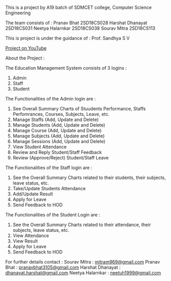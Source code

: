 This is a project by A19 batch of SDMCET college, Computer Science Engineering

The team consists of :
  Pranav Bhat 2SD18CS028 
  Harshat Dhanayat 2SD18CS031
  Neetya Halarnkar 2SD18CS038
  Sourav Mitra 2SD18CS113
 
This is project is under the guidance of : Prof. Sandhya S V

[Project on YouTube]( https://youtu.be/Rno5kuVG2Zs "Education Management System ")


About the Project :

The Education Management System consists of 3 logins :
  1) Admin
  2) Staff
  3) Student
  
The Functionalities of the Admin login are :

1. See Overall Summary Charts of Stuudents Performance, Staffs Perfomrances, Courses, Subjects, Leave, etc.
2. Manage Staffs (Add, Update and Delete)
3. Manage Students (Add, Update and Delete)
4. Manage Course (Add, Update and Delete)
5. Manage Subjects (Add, Update and Delete)
6. Manage Sessions (Add, Update and Delete)
7. View Student Attendance
8. Review and Reply Student/Staff Feedback
9. Review (Approve/Reject) Student/Staff Leave


The Functionalities of the Staff login are :

1. See the Overall Summary Charts related to their students, their subjects, leave status, etc.
2. Take/Update Students Attendance
3. Add/Update Result
4. Apply for Leave
5. Send Feedback to HOD


The Functionalities of the Student Login are : 

1. See the Overall Summary Charts related to their attendance, their subjects, leave status, etc.
2. View Attendance
3. View Result
4. Apply for Leave
5. Send Feedback to HOD



For further details contact :
  Sourav Mitra : mitram969@gmail.com
  Pranav Bhat : pranavbhat3105@gmail.com 
  Harshat Dhanayat : dhanayat.harshat@gmail.com
  Neetya Halarnkar : neetuh1999@gmail.com

